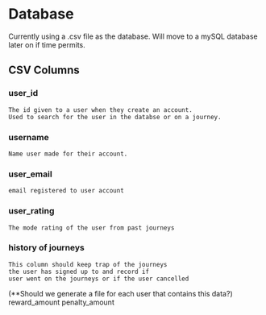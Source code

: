 # Database
Currently using a .csv file as the database.
Will move to a mySQL database later on if time permits.

## CSV Columns
### user_id
	The id given to a user when they create an account.
	Used to search for the user in the databse or on a journey.
	
### username
	Name user made for their account.
	
### user_email
	email registered to user account
	
### user_rating
	The mode rating of the user from past journeys
	
### history of journeys
    This column should keep trap of the journeys
    the user has signed up to and record if
    user went on the journeys or if the user cancelled
    
(**Should we generate a file for each user that contains this data?)	reward_amount	penalty_amount